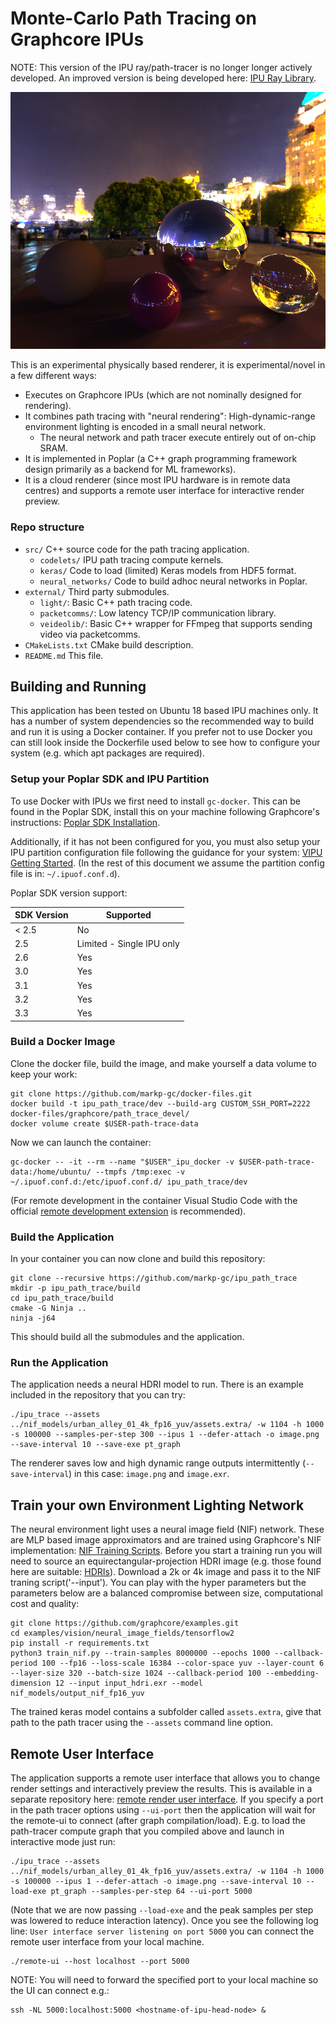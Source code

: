 # Monte-Carlo Path Tracing on Graphcore IPUs

NOTE: This version of the IPU ray/path-tracer is no longer longer actively developed. An improved version is being developed here: [IPU Ray Library](https://github.com/markp-gc/ipu_ray_lib).

![Example output image](images/example.png "Spheres with neural environment lighting path-traced on IPU.")

This is an experimental physically based renderer, it is experimental/novel in a few different ways:
- Executes on Graphcore IPUs (which are not nominally designed for rendering).
- It combines path tracing with "neural rendering": High-dynamic-range environment lighting is encoded in a small neural network.
  - The neural network and path tracer execute entirely out of on-chip SRAM.
- It is implemented in Poplar (a C++ graph programming framework design primarily as a backend for ML frameworks).
- It is a cloud renderer (since most IPU hardware is in remote data centres) and supports a remote user interface for interactive render preview.

### Repo structure

- `src/` C++ source code for the path tracing application.
  - `codelets/` IPU path tracing compute kernels.
  - `keras/` Code to load (limited) Keras models from HDF5 format.
  - `neural_networks/` Code to build adhoc neural networks in Poplar.
- `external/` Third party submodules.
  - `light/`: Basic C++ path tracing code.
  - `packetcomms/`: Low latency TCP/IP communication library.
  - `veideolib/`: Basic C++ wrapper for FFmpeg that supports sending video via packetcomms.
- `CMakeLists.txt` CMake build description.
- `README.md` This file.

## Building and Running

This application has been tested on Ubuntu 18 based IPU machines only. It has a number of system dependencies so the recommended way to build and run it is using a Docker container. If you prefer not to use Docker you can still look inside the Dockerfile used below to see how to configure your system (e.g. which apt packages are required).

### Setup your Poplar SDK and IPU Partition

To use Docker with IPUs we first need to install `gc-docker`. This can be found in the Poplar SDK, install this on your machine following Graphcore's instructions: [Poplar SDK Installation](https://docs.graphcore.ai/projects/ipu-pod-getting-started/en/latest/installation.html).

Additionally, if it has not been configured for you, you must also setup your IPU partition configuration file following the guidance for your system: [VIPU Getting Started](https://docs.graphcore.ai/projects/vipu-user/en/latest/getting_started.html). (In the rest of this document we assume the partition config file is in: `~/.ipuof.conf.d`).

Poplar SDK version support:

| SDK Version | Supported |
|-|-|
|< 2.5| No |
| 2.5 | Limited - Single IPU only |
| 2.6 | Yes |
| 3.0 | Yes |
| 3.1 | Yes |
| 3.2 | Yes |
| 3.3 | Yes |

### Build a Docker Image

Clone the docker file, build the image, and make yourself a data volume to keep your work:
```
git clone https://github.com/markp-gc/docker-files.git
docker build -t ipu_path_trace/dev --build-arg CUSTOM_SSH_PORT=2222 docker-files/graphcore/path_trace_devel/
docker volume create $USER-path-trace-data
```

Now we can launch the container:
```
gc-docker -- -it --rm --name "$USER"_ipu_docker -v $USER-path-trace-data:/home/ubuntu/ --tmpfs /tmp:exec -v ~/.ipuof.conf.d:/etc/ipuof.conf.d/ ipu_path_trace/dev
```

(For remote development in the container Visual Studio Code with the official [remote development extension](https://marketplace.visualstudio.com/items?itemName=ms-vscode-remote.vscode-remote-extensionpack) is recommended).

### Build the Application

In your container you can now clone and build this repository:
```
git clone --recursive https://github.com/markp-gc/ipu_path_trace
mkdir -p ipu_path_trace/build
cd ipu_path_trace/build
cmake -G Ninja ..
ninja -j64
```

This should build all the submodules and the application.

### Run the Application

The application needs a neural HDRI model to run. There is an example included in the repository that you can try:
```
./ipu_trace --assets ../nif_models/urban_alley_01_4k_fp16_yuv/assets.extra/ -w 1104 -h 1000 -s 100000 --samples-per-step 300 --ipus 1 --defer-attach -o image.png --save-interval 10 --save-exe pt_graph
```
The renderer saves low and high dynamic range outputs intermittently (`--save-interval`) in this case: `image.png` and `image.exr`.

## Train your own Environment Lighting Network

The neural environment light uses a neural image field (NIF) network. These are MLP based image approximators and are trained using Graphcore's NIF implementation: [NIF Training Scripts](https://github.com/graphcore/examples/tree/master/vision/neural_image_fields/tensorflow2).
Before you start a training run you will need to source an equirectangular-projection HDRI image (e.g. those found here are suitable: [HDRIs](https://polyhaven.com/hdris)). Download a 2k or 4k image and pass it to the NIF traning script('--input'). You can play with the hyper parameters
but the parameters below are a balanced compromise between size, computational cost and quality:

```
git clone https://github.com/graphcore/examples.git
cd examples/vision/neural_image_fields/tensorflow2
pip install -r requirements.txt
python3 train_nif.py --train-samples 8000000 --epochs 1000 --callback-period 100 --fp16 --loss-scale 16384 --color-space yuv --layer-count 6 --layer-size 320 --batch-size 1024 --callback-period 100 --embedding-dimension 12 --input input_hdri.exr --model nif_models/output_nif_fp16_yuv
```

The trained keras model contains a subfolder called `assets.extra`, give that path to the path tracer using the `--assets` command line option.

## Remote User Interface

The application supports a remote user interface that allows you to change render settings and interactively preview the results. This is available in a separate repository here: [remote render user interface](https://github.com/markp-gc/remote_render_ui). If you specify a port in the path tracer options using `--ui-port` then the application will wait for the remote-ui to connect (after graph compilation/load). E.g. to load the path-tracer compute graph that you compiled above and launch in interactive mode just run:

```
./ipu_trace --assets ../nif_models/urban_alley_01_4k_fp16_yuv/assets.extra/ -w 1104 -h 1000 -s 100000 --ipus 1 --defer-attach -o image.png --save-interval 10 --load-exe pt_graph --samples-per-step 64 --ui-port 5000
```

(Note that we are now passing `--load-exe` and the peak samples per step was lowered to reduce interaction latency). Once you see the following log line: `User interface server listening on port 5000` you can connect the remote user interface from your local machine.
```
./remote-ui --host localhost --port 5000
```

NOTE: You will need to forward the specified port to your local machine so the UI can connect e.g.:

```
ssh -NL 5000:localhost:5000 <hostname-of-ipu-head-node> &
```
